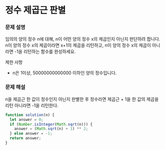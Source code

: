 # 정수 제곱근 판별

### 문제 설명

임의의 양의 정수 n에 대해, n이 어떤 양의 정수 x의 제곱인지 아닌지 판단하려 합니다.
n이 양의 정수 x의 제곱이라면 x+1의 제곱을 리턴하고, n이 양의 정수 x의 제곱이 아니라면 -1을 리턴하는 함수를 완성하세요.

제한 사항

- n은 1이상, 50000000000000 이하인 양의 정수입니다.

### 문제 해설

n을 제곱근 한 값이 정수인지 아닌지 판별한 후 정수라면 제곱근 + 1을 한 값의 제곱을 리턴 아니라면 -1을 리턴한다.

```js
function solution(n) {
  let answer = 0;
  if (Number.isInteger(Math.sqrt(n))) {
    answer = (Math.sqrt(n) + 1) ** 2;
  } else answer = -1;
  return answer;
}
```
